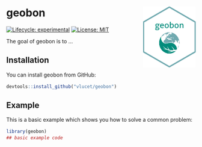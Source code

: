 
<!-- README.md is generated from README.Rmd. Please edit that file -->

# geobon <img src="inst/images/sticker.png" align="right" width=140/>

<!-- badges: start -->

[![Lifecycle:
experimental](https://img.shields.io/badge/lifecycle-experimental-orange.svg)](https://www.tidyverse.org/lifecycle/#experimental)
[![License:
MIT](https://img.shields.io/badge/License-MIT-yellow.svg)](\(https://opensource.org/licenses/MIT\))
<!-- badges: end -->

The goal of geobon is to …

## Installation

You can install geobon from GitHub:

``` r
devtools::install_github("vlucet/geobon")
```

## Example

This is a basic example which shows you how to solve a common problem:

``` r
library(geobon)
## basic example code
```
